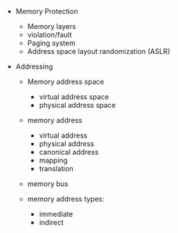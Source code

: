 


* Memory Protection
  - Memory layers
  - violation/fault
  - Paging system
  - Address space layout randomization (ASLR)

* Addressing
  * Memory address space
    - virtual address space
    - physical address space
  * memory address
    - virtual address
    - physical address
    - canonical address
    - mapping
    - translation
  * memory bus

  * memory address types:
    - immediate
    - indirect
